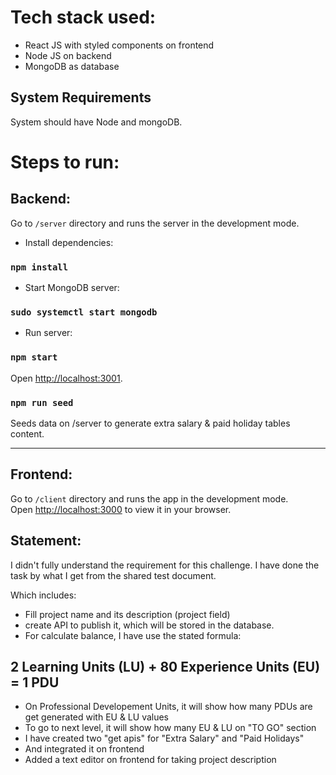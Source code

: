 
# Tech stack used:
 - React JS with styled components on frontend
 - Node JS on backend
 - MongoDB as database

## System Requirements

System should have Node and mongoDB.

# Steps to run:

## Backend:

Go to `/server` directory and runs the server in the development mode.
- Install dependencies:
### `npm install`

- Start MongoDB server:
### `sudo systemctl start mongodb`


- Run server:
### `npm start`


Open [http://localhost:3001](http://localhost:3001).

### `npm run seed`

Seeds data on /server to generate extra salary & paid holiday tables content.

-----------------------------------------------------------------
## Frontend:

Go to `/client` directory and runs the app in the development mode.\
Open [http://localhost:3000](http://localhost:3000) to view it in your browser.



## Statement:
I didn't fully understand the requirement for this challenge.
I have done the task by what I get from the shared test document.

Which includes:
- Fill project name and its description (project field) 
- create API to publish it, which will be stored in the database.
- For calculate balance, I have use the stated formula:

 ## 2 Learning Units (LU) + 80 Experience Units (EU) = 1 PDU

- On Professional Developement Units, it will show how many PDUs are get generated with EU & LU values
- To go to next level, it will show how many EU & LU on "TO GO" section
- I have created two "get apis" for "Extra Salary" and "Paid Holidays"
- And integrated it on frontend
- Added a text editor on frontend for taking project description